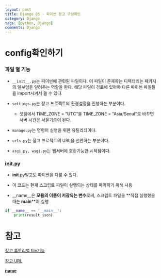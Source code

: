 ```yaml
---
layout: post
title: Django 05 - 파이썬 장고 구성확인
category: Django
tags: [python, Django]
comments: Django
---
```


# config확인하기

### 파일 별 기능

- `__init__.py`는 파이썬에 관련된 파일이다. 이 파일이 존재하는 디렉터리는 패키지의 일부임을 알려주는 역할을 한다. 해당 파일이 경로에 있어야 다른 파이썬 파일들을 import시켜서 쓸 수 있다.

- `settings.py`는 장고 프로젝트의 환경설정을 진행하는 부분이다.
    - 셋팅에서 TIME_ZONE = "UTC"을  TIME_ZONE = "Asia/Seoul"로 바꾸면 서버 시간은 서울기준이 된다.

- `manage.py`는 명령어 실행을 위한 유틸리티이다.

- `urls.py`는 장고 프로젝트의 URL을 선언하는 부분이다.

- `asgi.py, wsgi.py`는 웹서버에 호환가능한 시작점이다.

### __init__.py

- __init__.py말고도 파이썬을 다룰 수 있다. 

- 이 코드는 현재 스크립트 파일이 실행되는 상태를 파악하기 위해 사용

- __name__은 **모듈의 이름이 저장되는 변수**로써, 스크립트 파일을 **직접 실행했을 때는 __main__**이 실행

```python
if __name__ == '__main__':
    print(result_json)
```

# 참고

[장고 튜토리얼 file기능](https://docs.djangoproject.com/en/3.1/intro/tutorial01/)

[장고 URL](https://docs.djangoproject.com/en/3.1/topics/http/urls/)

[__name__](https://dojang.io/mod/page/view.php?id=2448)